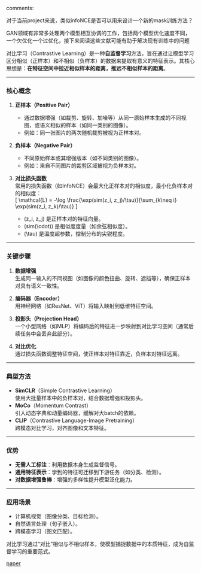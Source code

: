 comments:

对于当前project来说，类似infoNCE是否可以用来设计一个新的mask训练方法？

GAN领域有非常多处理两个模型相互协调的工作，包括两个模型优化速度不同，一个欠优化一个过优化，接下来阅读这些文献可能有助于解决现有训练中的问题


对比学习（Contrastive Learning）是一种**自监督学习**方法，旨在通过让模型学习区分相似（正样本）和不相似（负样本）的数据来提取有意义的特征表示。其核心思想是：**在特征空间中拉近相似样本的距离，推远不相似样本的距离**。

---

### **核心概念**
1. **正样本（Positive Pair）**  
   - 通过数据增强（如裁剪、旋转、加噪等）从同一原始样本生成的不同视图，或语义相似的样本（如同一类别的图像）。
   - 例如：同一张图片的两次随机裁剪被视为正样本对。

2. **负样本（Negative Pair）**  
   - 不同原始样本或其增强版本（如不同类别的图像）。
   - 例如：来自不同图片的裁剪区域被视为负样本对。

3. **对比损失函数**  
   常用的损失函数（如InfoNCE）会最大化正样本对的相似度，最小化负样本对的相似度：  
   \[
   \mathcal{L} = -\log \frac{\exp(sim(z_i, z_j)/\tau)}{\sum_{k\neq i} \exp(sim(z_i, z_k)/\tau)}
   \]
   - \(z_i, z_j\) 是正样本对的特征向量。
   - \(sim(\cdot)\) 是相似度度量（如余弦相似度）。
   - \(\tau\) 是温度超参数，控制分布的尖锐程度。

---

### **关键步骤**
1. **数据增强**  
   生成同一输入的不同视图（如图像的颜色扭曲、旋转、遮挡等），确保正样本对具有语义一致性。

2. **编码器（Encoder）**  
   用神经网络（如ResNet、ViT）将输入映射到低维特征空间。

3. **投影头（Projection Head）**  
   一个小型网络（如MLP）将编码后的特征进一步映射到对比学习空间（通常后续任务中会丢弃此部分）。

4. **对比优化**  
   通过损失函数调整特征空间，使正样本对特征靠近，负样本对特征远离。

---

### **典型方法**
- **SimCLR**（Simple Contrastive Learning）  
  使用大批量样本中的负样本对，结合数据增强和投影头。
- **MoCo**（Momentum Contrast）  
  引入动态字典和动量编码器，缓解对大batch的依赖。
- **CLIP**（Contrastive Language-Image Pretraining）  
  跨模态对比学习，对齐图像和文本特征。

---

### **优势**
- **无需人工标注**：利用数据本身生成监督信号。
- **通用特征表示**：学到的特征可迁移到下游任务（如分类、检测）。
- **对数据增强鲁棒**：增强的多样性提升模型泛化能力。

---

### **应用场景**
- 计算机视觉（图像分类、目标检测）。
- 自然语言处理（句子嵌入）。
- 跨模态学习（图文匹配）。

对比学习通过“对比”相似与不相似样本，使模型捕捉数据中的本质特征，成为自监督学习的重要范式。

[paper](https://www.mdpi.com/2227-7080/9/1/2)